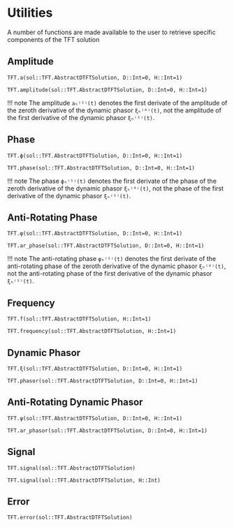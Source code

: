 # Utilities

A number of functions are made available to the user to retrieve specific
components of the TFT solution

## Amplitude

```@docs
TFT.a(sol::TFT.AbstractDTFTSolution, D::Int=0, H::Int=1)
```
```@docs
TFT.amplitude(sol::TFT.AbstractDTFTSolution, D::Int=0, H::Int=1)
```

!!! note
    The amplitude `aₕ⁽¹⁾(t)` denotes the first derivate of the amplitude of the 
    zeroth derivative of the dynamic phasor `ξₕ⁽⁰⁾(t)`, not the amplitude of the 
    first derivative of the dynamic phasor `ξₕ⁽¹⁾(t)`.

## Phase

```@docs
TFT.ϕ(sol::TFT.AbstractDTFTSolution, D::Int=0, H::Int=1)
```
```@docs
TFT.phase(sol::TFT.AbstractDTFTSolution, D::Int=0, H::Int=1)
```

!!! note
    The phase `ϕₕ⁽¹⁾(t)` denotes the first derivate of the phase of the 
    zeroth derivative of the dynamic phasor `ξₕ⁽⁰⁾(t)`, not the phase of the first 
    derivative of the dynamic phasor `ξₕ⁽¹⁾(t)`.

## Anti-Rotating Phase
```@docs
TFT.φ(sol::TFT.AbstractDTFTSolution, D::Int=0, H::Int=1)
```
```@docs
TFT.ar_phase(sol::TFT.AbstractDTFTSolution, D::Int=0, H::Int=1)
```

!!! note
    The anti-rotating phase `φₕ⁽¹⁾(t)` denotes the first derivate of the 
    anti-rotating phase of the zeroth derivative of the dynamic phasor 
    `ξₕ⁽⁰⁾(t)`, not the anti-rotating phase of the first derivative of the 
    dynamic phasor `ξₕ⁽¹⁾(t)`.

## Frequency
```@docs
TFT.f(sol::TFT.AbstractDTFTSolution, H::Int=1)
```
```@docs
TFT.frequency(sol::TFT.AbstractDTFTSolution, H::Int=1)
```

## Dynamic Phasor
```@docs
TFT.ξ(sol::TFT.AbstractDTFTSolution, D::Int=0, H::Int=1)
```
```@docs
TFT.phasor(sol::TFT.AbstractDTFTSolution, D::Int=0, H::Int=1)
```

## Anti-Rotating Dynamic Phasor
```@docs
TFT.ψ(sol::TFT.AbstractDTFTSolution, D::Int=0, H::Int=1)
```
```@docs
TFT.ar_phasor(sol::TFT.AbstractDTFTSolution, D::Int=0, H::Int=1)
```

## Signal
```@docs
TFT.signal(sol::TFT.AbstractDTFTSolution)
```
```@docs
TFT.signal(sol::TFT.AbstractDTFTSolution, H::Int)
```

## Error
```@docs
TFT.error(sol::TFT.AbstractDTFTSolution)
```